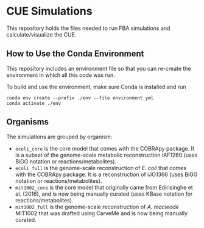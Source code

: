 # CUE Simulations

This repository holds the files needed to run FBA simulations and 
calculate/visualize the CUE.

## How to Use the Conda Environment
This repository includes an environment file so that you can re-create
the environment in which all this code was run.

To build and use the environment, make sure Conda is installed and run
```
conda env create --prefix ./env --file environment.yml
conda activate ./env
```

## Organisms
The simulations are grouped by organism:
* `ecoli_core` is the core model that comes with the COBRApy package. It
is a subset of the genome-scale metabolic reconstruction iAF1260 (uses
BiGG notation or reactions/metabolites).
* `ecoli_full` is the genome-scale reconstruction of *E. coli* that
comes with the COBRApy package. It is a reconstruction of iJO1366 (uses
BiGG notation or reactions/metabolites).
* `mit1002_core` is the core model that originally came from Edirisinghe
et al. (2016), and is now being manually curated (uses KBase notation
for reactions/metabolites).
* `mit1002_full` is the genome-scale reconstruction of *A. macleodii*
MIT1002 that was drafted using CarveMe and is now being manually
curated.

